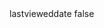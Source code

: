 <?xml version="1.0" encoding="UTF-8"?>
<CustomMetadata xmlns="http://soap.sforce.com/2006/04/metadata">
    <label>lastvieweddate</label>
    <protected>false</protected>
</CustomMetadata>
